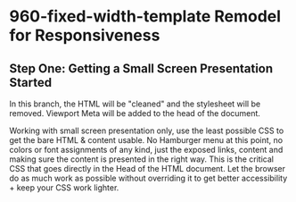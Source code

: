 # 960-fixed-width-template Remodel for Responsiveness
## Step One: Getting a Small Screen Presentation Started

  In this branch, the HTML will be "cleaned" and the stylesheet
  will be removed. Viewport Meta will be added to the head of
  the document.

  Working with small screen presentation only, use the least
  possible CSS to get the bare HTML & content usable. No 
  Hamburger menu at this point, no colors or font assignments
  of any kind, just the exposed links, content and making sure
  the content is presented in the right way. This is the 
  critical CSS that goes directly in the Head of the HTML
  document.  Let the browser do as much work  as possible
  without overriding it to get better accessibility + keep
  your CSS work lighter.
